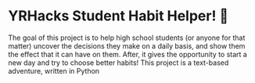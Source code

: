 # YRHacks Student Habit Helper! 💪
The goal of this project is to help high school students (or anyone for that matter) uncover the decisions they make on a daily basis, and show them the effect that it can have on them. After, it gives the opportunity to start a new day and try to choose better habits! 
This project is a text-based adventure, written in Python
